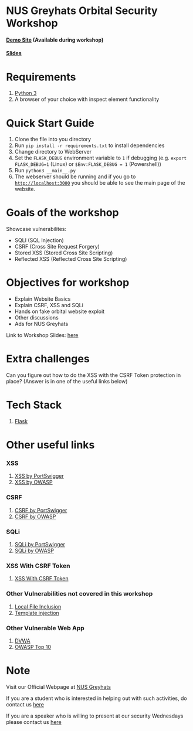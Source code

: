 # NUS Greyhats Orbital Security Workshop

#### [Demo Site](https://orbital.nusgreyhats.org/) (Available during workshop)
#### [Slides](https://drive.google.com/file/d/1Qbr6GLvqttQXmCQl4WKNFFiPIh7E83JE/view?usp=sharing)

# Requirements

1. [Python 3](https://www.python.org/downloads/)
1. A browser of your choice with inspect element functionality

# Quick Start Guide

1. Clone the file into you directory
1. Run `pip install -r requirements.txt` to install dependencies
1. Change directory to WebServer
1. Set the `FLASK_DEBUG` environment variable to `1` if debugging (e.g. `export FLASK_DEBUG=1` (Linux) or `$Env:FLASK_DEBUG = 1` (Powershell))
1. Run `python3 __main__.py`
1. The webserver should be running and if you go to [`http://localhost:3000`](http://localhost:3000) you should be able to see the main page of the website.

# Goals of the workshop

Showcase vulnerabilites:

- SQLI (SQL Injection)
- CSRF (Cross Site Request Forgery)
- Stored XSS (Stored Cross Site Scripting)
- Reflected XSS (Reflected Cross Site Scripting)

# Objectives for workshop

- Explain Website Basics
- Explain CSRF, XSS and SQLi
- Hands on fake orbital website exploit
- Other discussions
- Ads for NUS Greyhats

Link to Workshop Slides: [here](https://docs.google.com/presentation/d/1Qbr6GLvqttQXmCQl4WKNFFiPIh7E83JE/edit#slide=id.p1)

# Extra challenges

Can you figure out how to do the XSS with the CSRF Token protection in place?
(Answer is in one of the useful links below)

# Tech Stack

1. [Flask](https://flask.palletsprojects.com/en/1.1.x/)

# Other useful links

### XSS

1. [XSS by PortSwigger](https://portswigger.net/web-security/cross-site-scripting)
1. [XSS by OWASP](https://owasp.org/www-community/attacks/xss/)

### CSRF

1. [CSRF by PortSwigger](https://portswigger.net/web-security/csrf)
1. [CSRF by OWASP](https://owasp.org/www-community/attacks/csrf)

### SQLi

1. [SQLi by PortSwigger](https://portswigger.net/web-security/sql-injection)
1. [SQLi by OWASP](https://owasp.org/www-community/attacks/SQL_Injection)

### XSS With CSRF Token
1. [XSS With CSRF Token](https://www.doyler.net/security-not-included/xss-attack-chain)

### Other Vulnerabilities not covered in this workshop

1. [Local File Inclusion](https://www.offensive-security.com/metasploit-unleashed/file-inclusion-vulnerabilities)
1. [Template injection](https://portswigger.net/research/server-side-template-injection)

### Other Vulnerable Web App

1. [DVWA](https://dvwa.co.uk/)
1. [OWASP Top 10](https://application.security/free/owasp-top-10)


# Note
Visit our Official Webpage at [NUS Greyhats](https://nusgreyhats.org/)

If you are a student who is interested in helping out with such activities, do contact us [here](mailto:contact@nusgreyhats.org)

If you are a speaker who is willing to present at our security Wednesdays please contact us [here](mailto:contact@nusgreyhats.org)
